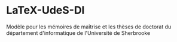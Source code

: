 # LaTeX-UdeS-DI
Modèle pour les mémoires de maîtrise et les thèses de doctorat du département d'informatique de l'Université de Sherbrooke
